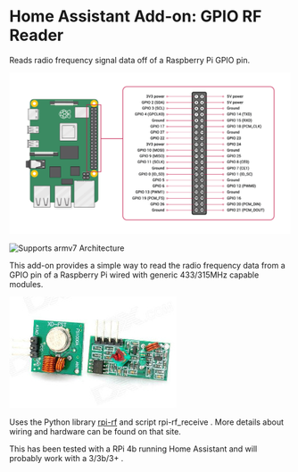 # Home Assistant Add-on: GPIO RF Reader

Reads radio frequency signal data off of a Raspberry Pi GPIO pin.

![GPIO pin layout][gpio-pins]

![Supports armv7 Architecture][armv7-shield]

This add-on provides a simple way to read the radio frequency data from a GPIO pin of a Raspberry Pi wired with generic 433/315MHz capable modules.

![RF hardware][rf-hardware]

Uses the Python library [rpi-rf] and script rpi-rf_receive .  More details about wiring and hardware can be found on that site.

This has been tested with a RPi 4b running Home Assistant and will probably work with a 3/3b/3+ .

[armv7-shield]: https://img.shields.io/badge/armv7-yes-green.svg
[rpi-rf]: https://pypi.org/project/rpi-rf/
[gpio-pins]: /GPIO.png
[rf-hardware]: /rf-boards.png

